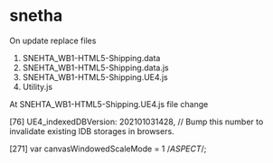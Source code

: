 # snetha

On update replace files

1. SNEHTA_WB1-HTML5-Shipping.data
2. SNEHTA_WB1-HTML5-Shipping.data.js
3. SNEHTA_WB1-HTML5-Shipping.UE4.js
4. Utility.js


At SNEHTA_WB1-HTML5-Shipping.UE4.js file change

[76] UE4_indexedDBVersion: 202101031428, // Bump this number to invalidate existing IDB storages in browsers.

[271] var canvasWindowedScaleMode = 1 /*ASPECT*/;
